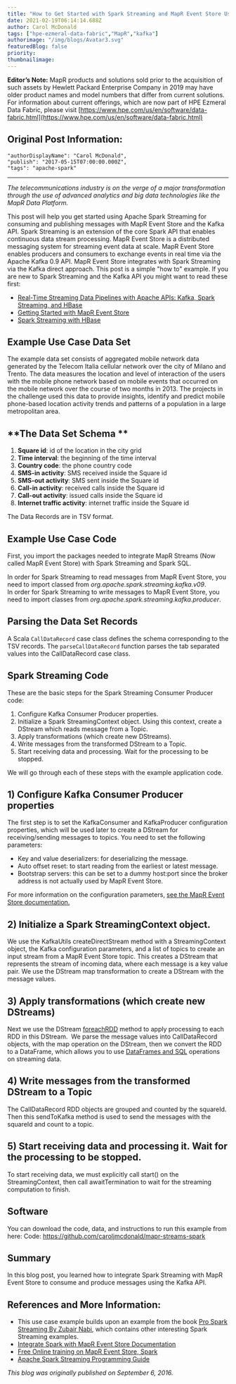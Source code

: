 ```yaml
---
title: "How to Get Started with Spark Streaming and MapR Event Store Using the Kafka API"
date: 2021-02-19T06:14:14.688Z
author: Carol McDonald 
tags: ["hpe-ezmeral-data-fabric","MapR","kafka"]
authorimage: "/img/blogs/Avatar3.svg"
featuredBlog: false
priority:
thumbnailimage:
---
```

**Editor’s Note:** MapR products and solutions sold prior to the acquisition of such assets by Hewlett Packard Enterprise Company in 2019 may have older product names and model numbers that differ from current solutions. For information about current offerings, which are now part of HPE Ezmeral Data Fabric, please visit [https://www.hpe.com/us/en/software/data-fabric.html](https://www.hpe.com/us/en/software/data-fabric.html)

## Original Post Information:

```
"authorDisplayName": "Carol McDonald",
"publish": "2017-05-15T07:00:00.000Z",
"tags": "apache-spark"
```

---

*The telecommunications industry is on the verge of a major transformation through the use of advanced analytics and big data technologies like the MapR Data Platform.*

This post will help you get started using Apache Spark Streaming for consuming and publishing messages with MapR Event Store and the Kafka API. Spark Streaming is an extension of the core Spark API that enables continuous data stream processing. MapR Event Store is a distributed messaging system for streaming event data at scale. MapR Event Store enables producers and consumers to exchange events in real time via the Apache Kafka 0.9 API. MapR Event Store integrates with Spark Streaming via the Kafka direct approach. This post is a simple "how to" example. If you are new to Spark Streaming and the Kafka API you might want to read these first:

*   [<u>Real-Time Streaming Data Pipelines with Apache APIs: Kafka, Spark Streaming, and HBase</u>](/blog/PkVBvojrpwSOLo5J5xzM/real-time-streaming-data-pipelines-with-apache-apis-kafka-spark-streamin)
*   [<u>Getting Started with MapR Event Store</u>](/blog/8nDR4EW79KclyzwBwR5z/getting-started-with-mapr-event-store)
*   [<u>Spark Streaming with HBase</u>](/blog/oogwLnyPqLuMyBK6KzV8/spark-streaming-with-hbase)

## **Example Use Case Data Set**

The example data set consists of aggregated mobile network data generated by the Telecom Italia cellular network over the city of Milano and Trento. The data measures the location and level of interaction of the users with the mobile phone network based on mobile events that occurred on the mobile network over the course of two months in 2013. The projects in the challenge used this data to provide insights, identify and predict mobile phone-based location activity trends and patterns of a population in a large metropolitan area.

## **The Data Set Schema **

1.  **Square id**: id of the location in the city grid
2.  **Time interval**: the beginning of the time interval
3.  **Country code**: the phone country code
4.  **SMS-in activity**: SMS received inside the Square id
5.  **SMS-out activity**: SMS sent inside the Square id
6.  **Call-in activity**: received calls inside the Square id
7.  **Call-out activity**: issued calls inside the Square id
8.  **Internet traffic activity**: internet traffic inside the Square id

The Data Records are in TSV format.

## **Example Use Case Code**

First, you import the packages needed to integrate MapR Streams (Now called MapR Event Store) with Spark Streaming and Spark SQL.

In order for Spark Streaming to read messages from MapR Event Store, you need to import classed from  _org.apache.spark.streaming.kafka.v09_.     
In order for Spark Streaming to write messages to MapR Event Store, you need to import classes from _org.apache.spark.streaming.kafka.producer_.  

## **Parsing the Data Set Records**

A Scala `CallDataRecord` case class defines the schema corresponding to the TSV records. The `parseCallDataRecord` function parses the tab separated values into the CallDataRecord case class.

## **Spark Streaming Code**

These are the basic steps for the Spark Streaming Consumer Producer code:

1.  Configure Kafka Consumer Producer properties.
2.  Initialize a Spark StreamingContext object. Using this context, create a DStream which reads message from a Topic.
3.  Apply transformations (which create new DStreams).
4.  Write messages from the transformed DStream to a Topic.
5.  Start receiving data and processing. Wait for the processing to be stopped.

We will go through each of these steps with the example application code.

## **1) Configure Kafka Consumer Producer properties**

The first step is to set the KafkaConsumer and KafkaProducer configuration properties, which will be used later to create a DStream for receiving/sending messages to topics. You need to set the following parameters:

*   Key and value deserializers: for deserializing the message.
*   Auto offset reset: to start reading from the earliest or latest message.
*   Bootstrap servers: this can be set to a dummy host:port since the broker address is not actually used by MapR Event Store.

​For more information on the configuration parameters, [see the MapR Event Store documentation.](https://docs.datafabric.hpe.com/52/MapR_Streams/differences_in_configuration_parameters_for_producers_and_consumers.html)

## **2) Initialize a Spark StreamingContext object.**

We use the KafkaUtils createDirectStream method with a StreamingContext object, the Kafka configuration parameters, and a list of topics to create an input stream from a MapR Event Store topic. This creates a DStream that represents the stream of incoming data, where each message is a key value pair. We use the DStream map transformation to create a DStream with the message values.

## **3) Apply transformations (which create new DStreams)**

Next we use the DStream <a target='\_blank'  href='https://spark.apache.org/docs/1.0.0/api/java/org/apache/spark/streaming/dstream/DStream.html'>foreachRDD</a> method to apply processing to each RDD in this DStream.  We parse the message values into CallDataRecord objects, with the map operation on the DStream, then we convert the RDD to a DataFrame, which allows you to use <a target='\_blank'  href='http://spark.apache.org/docs/latest/sql-programming-guide.html'>DataFrames and SQL</a> operations on streaming data. 

## **4) Write messages from the transformed DStream to a Topic**

The CallDataRecord RDD objects are grouped and counted by the squareId. Then this sendToKafka method is used to send the messages with the squareId and count to a topic.

## **5) Start receiving data and processing it. Wait for the processing to be stopped.**

To start receiving data, we must explicitly call start() on the StreamingContext, then call awaitTermination to wait for the streaming computation to finish.

## **Software**

You can download the code, data, and instructions to run this example from here: Code: <a target='\_blank'  href='https://github.com/caroljmcdonald/mapr-streams-spark'><u>https://github.com/caroljmcdonald/mapr-streams-spark</u></a>

## **Summary**

In this blog post, you learned how to integrate Spark Streaming with MapR Event Store to consume and produce messages using the Kafka API.

## **References and More Information:**

*   This use case example builds upon an example from the book <a target='\_blank'  href='https://www.apress.com/us/book/9781484214800'><u>Pro Spark Streaming By Zubair Nabi</u></a>, which contains other interesting Spark Streaming examples.
*   [<u>Integrate Spark with MapR Event Store Documentation</u>](https://docs.datafabric.hpe.com/52/Spark/Spark_IntegrateMapRStreams.html)
*   [<u>Free Online training on MapR Event Store, Spark</u>](https://learn.ezmeral.software.hpe.com/)
*   <a target='\_blank'  href='http://spark.apache.org/docs/latest/streaming-programming-guide.html'><u>Apache Spark Streaming Programming Guide</u></a>

*This blog was originally published on September 6, 2016.*